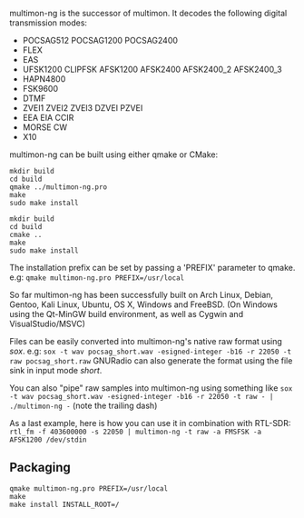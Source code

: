 multimon-ng is the successor of multimon. It decodes the following digital transmission modes:

- POCSAG512 POCSAG1200 POCSAG2400
- FLEX
- EAS
- UFSK1200 CLIPFSK AFSK1200 AFSK2400 AFSK2400_2 AFSK2400_3
- HAPN4800
- FSK9600 
- DTMF
- ZVEI1 ZVEI2 ZVEI3 DZVEI PZVEI
- EEA EIA CCIR
- MORSE CW
- X10

multimon-ng can be built using either qmake or CMake:
```
mkdir build
cd build
qmake ../multimon-ng.pro
make
sudo make install
```
```
mkdir build
cd build
cmake ..
make
sudo make install
```

The installation prefix can be set by passing a 'PREFIX' parameter to qmake. e.g:
```qmake multimon-ng.pro PREFIX=/usr/local```

So far multimon-ng has been successfully built on Arch Linux, Debian, Gentoo, Kali Linux, Ubuntu, OS X, Windows and FreeBSD.
(On Windows using the Qt-MinGW build environment, as well as Cygwin and VisualStudio/MSVC)

Files can be easily converted into multimon-ng's native raw format using *sox*. e.g:
```sox -t wav pocsag_short.wav -esigned-integer -b16 -r 22050 -t raw pocsag_short.raw```
GNURadio can also generate the format using the file sink in input mode *short*. 

You can also "pipe" raw samples into multimon-ng using something like
```sox -t wav pocsag_short.wav -esigned-integer -b16 -r 22050 -t raw - | ./multimon-ng -```
(note the trailing dash)

As a last example, here is how you can use it in combination with RTL-SDR:
```rtl_fm -f 403600000 -s 22050 | multimon-ng -t raw -a FMSFSK -a AFSK1200 /dev/stdin```

Packaging
---------

```
qmake multimon-ng.pro PREFIX=/usr/local
make
make install INSTALL_ROOT=/
```
